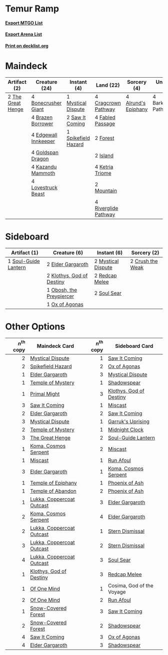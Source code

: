 # Temur Ramp

#### [Export MTGO List](../collection/Temur%20Ramp/Temur%20Ramp.txt)
#### [Export Arena List](../collection/Temur%20Ramp/Temur%20Ramp_arena.txt)
#### [Print on decklist.org](http://decklist.org/?deckmain=4%09Alrund's%20Epiphany%0A4%09Barkchannel%20Pathway%0A4%09Bonecrusher%20Giant%0A4%09Brazen%20Borrower%0A4%09Cragcrown%20Pathway%0A4%09Edgewall%20Innkeeper%0A4%09Fabled%20Passage%0A2%09Forest%0A4%09Goldspan%20Dragon%0A2%09Island%0A4%09Kazandu%20Mammoth%0A4%09Ketria%20Triome%0A4%09Lovestruck%20Beast%0A2%09Mountain%0A1%09Mystical%20Dispute%0A4%09Riverglide%20Pathway%0A2%09Saw%20It%20Coming%0A1%09Spikefield%20Hazard%0A2%09The%20Great%20Henge&deckside=2%09Crush%20the%20Weak%0A2%09Elder%20Gargaroth%0A2%09Klothys,%20God%20of%20Destiny%0A2%09Mystical%20Dispute%0A1%09Obosh,%20the%20Preypiercer%0A1%09Ox%20of%20Agonas%0A2%09Redcap%20Melee%0A2%09Soul%20Sear%0A1%09Soul-Guide%20Lantern)
# Maindeck

|                                        Artifact (2)                                        |                                         Creature (24)                                         |                                         Instant (4)                                          |                                           Land (22)                                           |                                         Sorcery (4)                                          |     Unknown (4)     |
|--------------------------------------------------------------------------------------------|-----------------------------------------------------------------------------------------------|----------------------------------------------------------------------------------------------|-----------------------------------------------------------------------------------------------|----------------------------------------------------------------------------------------------|---------------------|
|2 [The Great Henge](http://gatherer.wizards.com/Pages/Card/Details.aspx?multiverseid=473123)|4 [Bonecrusher Giant](http://gatherer.wizards.com/Pages/Card/Details.aspx?multiverseid=473077) |1 [Mystical Dispute](http://gatherer.wizards.com/Pages/Card/Details.aspx?multiverseid=473020) |4 [Cragcrown Pathway](http://gatherer.wizards.com/Pages/Card/Details.aspx?multiverseid=491915) |4 [Alrund's Epiphany](http://gatherer.wizards.com/Pages/Card/Details.aspx?multiverseid=503648)|4 Barkchannel Pathway|
|                                                                                            |4 [Brazen Borrower](http://gatherer.wizards.com/Pages/Card/Details.aspx?multiverseid=473001)   |2 [Saw It Coming](http://gatherer.wizards.com/Pages/Card/Details.aspx?multiverseid=503684)    |4 [Fabled Passage](http://gatherer.wizards.com/Pages/Card/Details.aspx?multiverseid=473206)    |                                                                                              |                     |
|                                                                                            |4 [Edgewall Innkeeper](http://gatherer.wizards.com/Pages/Card/Details.aspx?multiverseid=473113)|1 [Spikefield Hazard](http://gatherer.wizards.com/Pages/Card/Details.aspx?multiverseid=491809)|2 [Forest](http://gatherer.wizards.com/Pages/Card/Details.aspx?multiverseid=439860)            |                                                                                              |                     |
|                                                                                            |4 [Goldspan Dragon](http://gatherer.wizards.com/Pages/Card/Details.aspx?multiverseid=503751)   |                                                                                              |2 [Island](http://gatherer.wizards.com/Pages/Card/Details.aspx?multiverseid=439857)            |                                                                                              |                     |
|                                                                                            |4 [Kazandu Mammoth](http://gatherer.wizards.com/Pages/Card/Details.aspx?multiverseid=491835)   |                                                                                              |4 [Ketria Triome](http://gatherer.wizards.com/Pages/Card/Details.aspx?multiverseid=479770)     |                                                                                              |                     |
|                                                                                            |4 [Lovestruck Beast](http://gatherer.wizards.com/Pages/Card/Details.aspx?multiverseid=473127)  |                                                                                              |2 [Mountain](http://gatherer.wizards.com/Pages/Card/Details.aspx?multiverseid=439859)          |                                                                                              |                     |
|                                                                                            |                                                                                               |                                                                                              |4 [Riverglide Pathway](http://gatherer.wizards.com/Pages/Card/Details.aspx?multiverseid=491920)|                                                                                              |                     |


# Sideboard

|                                         Artifact (1)                                          |                                            Creature (6)                                            |                                         Instant (6)                                         |                                        Sorcery (2)                                        |
|-----------------------------------------------------------------------------------------------|----------------------------------------------------------------------------------------------------|---------------------------------------------------------------------------------------------|-------------------------------------------------------------------------------------------|
|1 [Soul-Guide Lantern](http://gatherer.wizards.com/Pages/Card/Details.aspx?multiverseid=476488)|2 [Elder Gargaroth](http://gatherer.wizards.com/Pages/Card/Details.aspx?multiverseid=485502)        |2 [Mystical Dispute](http://gatherer.wizards.com/Pages/Card/Details.aspx?multiverseid=473020)|2 [Crush the Weak](http://gatherer.wizards.com/Pages/Card/Details.aspx?multiverseid=503740)|
|                                                                                               |2 [Klothys, God of Destiny](http://gatherer.wizards.com/Pages/Card/Details.aspx?multiverseid=476471)|2 [Redcap Melee](http://gatherer.wizards.com/Pages/Card/Details.aspx?multiverseid=473097)    |                                                                                           |
|                                                                                               |1 [Obosh, the Preypiercer](http://gatherer.wizards.com/Pages/Card/Details.aspx?multiverseid=479748) |2 [Soul Sear](http://gatherer.wizards.com/Pages/Card/Details.aspx?multiverseid=485483)       |                                                                                           |
|                                                                                               |1 [Ox of Agonas](http://gatherer.wizards.com/Pages/Card/Details.aspx?multiverseid=476398)           |                                                                                             |                                                                                           |


# Other Options

|*n*<sup>th</sup> copy|                                           Maindeck Card                                            |*n*<sup>th</sup> copy|                                          Sideboard Card                                          |
|--------------------:|----------------------------------------------------------------------------------------------------|--------------------:|--------------------------------------------------------------------------------------------------|
|                    2|[Mystical Dispute](http://gatherer.wizards.com/Pages/Card/Details.aspx?multiverseid=473020)         |                    1|[Saw It Coming](http://gatherer.wizards.com/Pages/Card/Details.aspx?multiverseid=503684)          |
|                    2|[Spikefield Hazard](http://gatherer.wizards.com/Pages/Card/Details.aspx?multiverseid=491809)        |                    2|[Ox of Agonas](http://gatherer.wizards.com/Pages/Card/Details.aspx?multiverseid=476398)           |
|                    1|[Elder Gargaroth](http://gatherer.wizards.com/Pages/Card/Details.aspx?multiverseid=485502)          |                    3|[Mystical Dispute](http://gatherer.wizards.com/Pages/Card/Details.aspx?multiverseid=473020)       |
|                    1|[Temple of Mystery](http://gatherer.wizards.com/Pages/Card/Details.aspx?multiverseid=373571)        |                    1|[Shadowspear](http://gatherer.wizards.com/Pages/Card/Details.aspx?multiverseid=476487)            |
|                    1|[Primal Might](http://gatherer.wizards.com/Pages/Card/Details.aspx?multiverseid=485520)             |                    3|[Klothys, God of Destiny](http://gatherer.wizards.com/Pages/Card/Details.aspx?multiverseid=476471)|
|                    3|[Saw It Coming](http://gatherer.wizards.com/Pages/Card/Details.aspx?multiverseid=503684)            |                    1|[Miscast](http://gatherer.wizards.com/Pages/Card/Details.aspx?multiverseid=485380)                |
|                    2|[Elder Gargaroth](http://gatherer.wizards.com/Pages/Card/Details.aspx?multiverseid=485502)          |                    2|[Saw It Coming](http://gatherer.wizards.com/Pages/Card/Details.aspx?multiverseid=503684)          |
|                    3|[Mystical Dispute](http://gatherer.wizards.com/Pages/Card/Details.aspx?multiverseid=473020)         |                    1|[Garruk's Uprising](http://gatherer.wizards.com/Pages/Card/Details.aspx?multiverseid=485509)      |
|                    2|[Temple of Mystery](http://gatherer.wizards.com/Pages/Card/Details.aspx?multiverseid=373571)        |                    1|[Midnight Clock](http://gatherer.wizards.com/Pages/Card/Details.aspx?multiverseid=473016)         |
|                    3|[The Great Henge](http://gatherer.wizards.com/Pages/Card/Details.aspx?multiverseid=473123)          |                    2|[Soul-Guide Lantern](http://gatherer.wizards.com/Pages/Card/Details.aspx?multiverseid=476488)     |
|                    1|[Koma, Cosmos Serpent](http://gatherer.wizards.com/Pages/Card/Details.aspx?multiverseid=503837)     |                    2|[Miscast](http://gatherer.wizards.com/Pages/Card/Details.aspx?multiverseid=485380)                |
|                    1|[Miscast](http://gatherer.wizards.com/Pages/Card/Details.aspx?multiverseid=485380)                  |                    1|[Run Afoul](http://gatherer.wizards.com/Pages/Card/Details.aspx?multiverseid=485524)              |
|                    3|[Elder Gargaroth](http://gatherer.wizards.com/Pages/Card/Details.aspx?multiverseid=485502)          |                    1|[Koma, Cosmos Serpent](http://gatherer.wizards.com/Pages/Card/Details.aspx?multiverseid=503837)   |
|                    1|[Temple of Epiphany](http://gatherer.wizards.com/Pages/Card/Details.aspx?multiverseid=442808)       |                    1|[Phoenix of Ash](http://gatherer.wizards.com/Pages/Card/Details.aspx?multiverseid=476399)         |
|                    1|[Temple of Abandon](http://gatherer.wizards.com/Pages/Card/Details.aspx?multiverseid=373711)        |                    2|[Phoenix of Ash](http://gatherer.wizards.com/Pages/Card/Details.aspx?multiverseid=476399)         |
|                    1|[Lukka, Coppercoat Outcast](http://gatherer.wizards.com/Pages/Card/Details.aspx?multiverseid=479645)|                    3|[Elder Gargaroth](http://gatherer.wizards.com/Pages/Card/Details.aspx?multiverseid=485502)        |
|                    2|[Koma, Cosmos Serpent](http://gatherer.wizards.com/Pages/Card/Details.aspx?multiverseid=503837)     |                    4|[Elder Gargaroth](http://gatherer.wizards.com/Pages/Card/Details.aspx?multiverseid=485502)        |
|                    2|[Lukka, Coppercoat Outcast](http://gatherer.wizards.com/Pages/Card/Details.aspx?multiverseid=479645)|                    1|[Stern Dismissal](http://gatherer.wizards.com/Pages/Card/Details.aspx?multiverseid=476319)        |
|                    3|[Lukka, Coppercoat Outcast](http://gatherer.wizards.com/Pages/Card/Details.aspx?multiverseid=479645)|                    2|[Stern Dismissal](http://gatherer.wizards.com/Pages/Card/Details.aspx?multiverseid=476319)        |
|                    4|[Lukka, Coppercoat Outcast](http://gatherer.wizards.com/Pages/Card/Details.aspx?multiverseid=479645)|                    3|[Soul Sear](http://gatherer.wizards.com/Pages/Card/Details.aspx?multiverseid=485483)              |
|                    1|[Klothys, God of Destiny](http://gatherer.wizards.com/Pages/Card/Details.aspx?multiverseid=476471)  |                    3|[Redcap Melee](http://gatherer.wizards.com/Pages/Card/Details.aspx?multiverseid=473097)           |
|                    1|[Of One Mind](http://gatherer.wizards.com/Pages/Card/Details.aspx?multiverseid=479580)              |                    1|Cosima, God of the Voyage                                                                         |
|                    2|[Of One Mind](http://gatherer.wizards.com/Pages/Card/Details.aspx?multiverseid=479580)              |                    2|[Run Afoul](http://gatherer.wizards.com/Pages/Card/Details.aspx?multiverseid=485524)              |
|                    1|[Snow-Covered Forest](http://gatherer.wizards.com/Pages/Card/Details.aspx?multiverseid=121192)      |                    3|[Saw It Coming](http://gatherer.wizards.com/Pages/Card/Details.aspx?multiverseid=503684)          |
|                    2|[Snow-Covered Forest](http://gatherer.wizards.com/Pages/Card/Details.aspx?multiverseid=121192)      |                    2|[Shadowspear](http://gatherer.wizards.com/Pages/Card/Details.aspx?multiverseid=476487)            |
|                    4|[Saw It Coming](http://gatherer.wizards.com/Pages/Card/Details.aspx?multiverseid=503684)            |                    3|[Ox of Agonas](http://gatherer.wizards.com/Pages/Card/Details.aspx?multiverseid=476398)           |
|                    4|[Elder Gargaroth](http://gatherer.wizards.com/Pages/Card/Details.aspx?multiverseid=485502)          |                    3|[Shadowspear](http://gatherer.wizards.com/Pages/Card/Details.aspx?multiverseid=476487)            |

